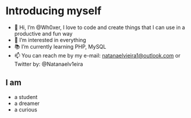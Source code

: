 # Introducing myself
- 👋 Hi, I’m @Wh0xer, I love to code and create things that I can use in a productive and fun way
- 👀 I’m interested in everything
- 📚 I’m currently learning PHP, MySQL
- 📫 You can reach me by my e-mail: natanaelvieira1@outlook.com or Twitter by: @Natanaelv1eira

## I am 
- a student
- a dreamer
- a curious 
